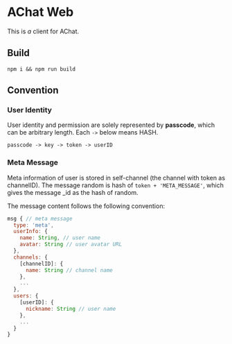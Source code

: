 # AChat Web

This is *a* client for AChat.

## Build

```
npm i && npm run build
```

## Convention

### User Identity

User identity and permission are solely represented by **passcode**, which can be arbitrary length. Each `->` below means HASH.

```
passcode -> key -> token -> userID
```

### Meta Message

Meta information of user is stored in self-channel (the channel with token as channelID). The message random is hash of `token + 'META_MESSAGE'`, which gives the message _id as the hash of random.

The message content follows the following convention:

```js
msg { // meta message
  type: 'meta',
  userInfo: {
    name: String, // user name
    avatar: String // user avatar URL
  },
  channels: {
    [channelID]: {
      name: String // channel name
    },
    ...
  },
  users: {
    [userID]: {
      nickname: String // user name
    },
    ...
  }
}
```

